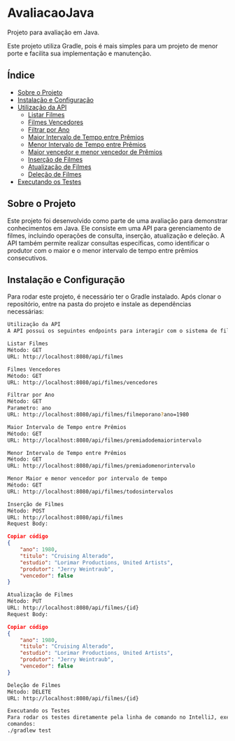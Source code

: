 # AvaliacaoJava

Projeto para avaliação em Java.

Este projeto utiliza Gradle, pois é mais simples para um projeto de menor porte e facilita sua implementação e manutenção.

## Índice
- [Sobre o Projeto](#sobre-o-projeto)
- [Instalação e Configuração](#instalacao-e-configuracao)
- [Utilização da API](#utilizacao-da-api)
  - [Listar Filmes](#listar-filmes)
  - [Filmes Vencedores](#filmes-vencedores)
  - [Filtrar por Ano](#filtrar-por-ano)
  - [Maior Intervalo de Tempo entre Prêmios](#maior-intervalo-de-tempo-entre-premios)
  - [Menor Intervalo de Tempo entre Prêmios](#menor-intervalo-de-tempo-entre-premios)
  - [Maior vencedor e menor vencedor de Prêmios](#todos-intervalos)
  - [Inserção de Filmes](#insercao-de-filmes)
  - [Atualização de Filmes](#atualizacao-de-filmes)
  - [Deleção de Filmes](#deleção-de-filmes)
- [Executando os Testes](#executando-os-testes)

## Sobre o Projeto
Este projeto foi desenvolvido como parte de uma avaliação para demonstrar conhecimentos em Java. Ele consiste em uma API para gerenciamento de filmes, incluindo operações de consulta, inserção, atualização e deleção. A API também permite realizar consultas específicas, como identificar o produtor com o maior e o menor intervalo de tempo entre prêmios consecutivos.

## Instalação e Configuração
Para rodar este projeto, é necessário ter o Gradle instalado. Após clonar o repositório, entre na pasta do projeto e instale as dependências necessárias:

```bash
Utilização da API
A API possui os seguintes endpoints para interagir com o sistema de filmes:

Listar Filmes
Método: GET
URL: http://localhost:8080/api/filmes

Filmes Vencedores
Método: GET
URL: http://localhost:8080/api/filmes/vencedores

Filtrar por Ano
Método: GET
Parametro: ano
URL: http://localhost:8080/api/filmes/filmeporano?ano=1980

Maior Intervalo de Tempo entre Prêmios
Método: GET
URL: http://localhost:8080/api/filmes/premiadodemaiorintervalo

Menor Intervalo de Tempo entre Prêmios
Método: GET
URL: http://localhost:8080/api/filmes/premiadomenorintervalo

Menor Maior e menor vencedor por intervalo de tempo
Método: GET
URL: http://localhost:8080/api/filmes/todosintervalos

Inserção de Filmes
Método: POST
URL: http://localhost:8080/api/filmes
Request Body:
```
```json
Copiar código
{
    "ano": 1980,
    "titulo": "Cruising Alterado",
    "estudio": "Lorimar Productions, United Artists",
    "produtor": "Jerry Weintraub",
    "vencedor": false
}
```

```bash
Atualização de Filmes
Método: PUT
URL: http://localhost:8080/api/filmes/{id}
Request Body:
```
```json
Copiar código
{
    "ano": 1980,
    "titulo": "Cruising Alterado",
    "estudio": "Lorimar Productions, United Artists",
    "produtor": "Jerry Weintraub",
    "vencedor": false
}
```

```bash
Deleção de Filmes
Método: DELETE
URL: http://localhost:8080/api/filmes/{id}
```

```bash
Executando os Testes
Para rodar os testes diretamente pela linha de comando no IntelliJ, execute o seguinte comando:
comandos:
./gradlew test
```